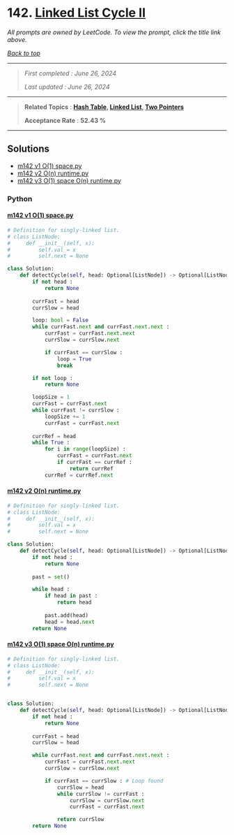 # 142. [Linked List Cycle II](<https://leetcode.com/problems/linked-list-cycle-ii>)

*All prompts are owned by LeetCode. To view the prompt, click the title link above.*

*[Back to top](<../README.md>)*

------

> *First completed : June 26, 2024*
>
> *Last updated : June 26, 2024*

------

> **Related Topics** : **[Hash Table](<by_topic/Hash Table.md>), [Linked List](<by_topic/Linked List.md>), [Two Pointers](<by_topic/Two Pointers.md>)**
>
> **Acceptance Rate** : **52.43 %**

------

## Solutions

- [m142 v1 O(1) space.py](<../my-submissions/m142 v1 O(1) space.py>)
- [m142 v2 O(n) runtime.py](<../my-submissions/m142 v2 O(n) runtime.py>)
- [m142 v3 O(1) space O(n) runtime.py](<../my-submissions/m142 v3 O(1) space O(n) runtime.py>)
### Python
#### [m142 v1 O(1) space.py](<../my-submissions/m142 v1 O(1) space.py>)
```Python
# Definition for singly-linked list.
# class ListNode:
#     def __init__(self, x):
#         self.val = x
#         self.next = None

class Solution:
    def detectCycle(self, head: Optional[ListNode]) -> Optional[ListNode]:
        if not head :
            return None
            
        currFast = head
        currSlow = head

        loop: bool = False
        while currFast.next and currFast.next.next :
            currFast = currFast.next.next
            currSlow = currSlow.next

            if currFast == currSlow :
                loop = True
                break

        if not loop :
            return None

        loopSize = 1
        currFast = currFast.next
        while currFast != currSlow :
            loopSize += 1
            currFast = currFast.next
        
        currRef = head
        while True :
            for i in range(loopSize) :
                currFast = currFast.next
                if currFast == currRef :
                    return currRef
            currRef = currRef.next
```

#### [m142 v2 O(n) runtime.py](<../my-submissions/m142 v2 O(n) runtime.py>)
```Python
# Definition for singly-linked list.
# class ListNode:
#     def __init__(self, x):
#         self.val = x
#         self.next = None

class Solution:
    def detectCycle(self, head: Optional[ListNode]) -> Optional[ListNode]:
        if not head :
            return None
        
        past = set()

        while head :
            if head in past :
                return head
            
            past.add(head)
            head = head.next
        return None
```

#### [m142 v3 O(1) space O(n) runtime.py](<../my-submissions/m142 v3 O(1) space O(n) runtime.py>)
```Python
# Definition for singly-linked list.
# class ListNode:
#     def __init__(self, x):
#         self.val = x
#         self.next = None


class Solution:
    def detectCycle(self, head: Optional[ListNode]) -> Optional[ListNode]:
        if not head :
            return None
            
        currFast = head
        currSlow = head

        while currFast.next and currFast.next.next :
            currFast = currFast.next.next
            currSlow = currSlow.next

            if currFast == currSlow : # Loop found
                currSlow = head
                while currSlow != currFast :
                    currSlow = currSlow.next
                    currFast = currFast.next

                return currSlow
        return None
```

